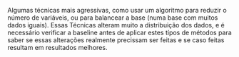 Algumas técnicas mais agressivas, como usar um algoritmo para reduzir o número de variáveis, ou para balancear a base (numa base com muitos dados iguais). Essas Técnicas alteram muito a distribuição dos dados, e é necessário verificar a baseline antes de aplicar estes típos de métodos para saber se essas alterações realmente precissam ser feitas e se caso feitas resultam em resultados melhores.